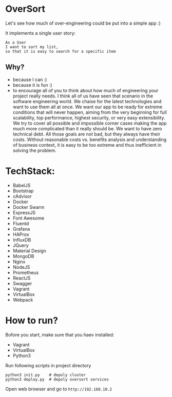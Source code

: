 # OverSort
Let's see how much of over-engineering could be put into a simple app :)

It implements a single user story:
```
As a User
I want to sort my list,
so that it is easy to search for a specific item
```
## Why?
- because I can :)
- because it is fun :)
- to encourage all of you to think about how much of engineering your project really needs. I think all of us have seen that scenario in the software engineering world. We chaise for the latest technologies and want to use them all at once. We want our app to be ready for extreme conditions that will never happen, aiming from the very beginning for full scalability, top performance, highest security, or very easy extensibility. We try to cover all possible and impossible corner cases making the app much more complicated than it really should be. We want to have zero technical debt. All those goals are not bad, but they always have their costs. Without reasonable costs vs. benefits analysis and understanding of business context, it is easy to be too extreme and thus inefficient in solving the problem.

# TechStack:
- BabelJS
- Bootstrap
- cAdvisor
- Docker
- Docker Swarm
- ExpressJS
- Font Awesome
- Fluentd
- Grafana
- HAProx
- InfluxDB
- JQuery
- Material Design
- MongoDB
- Nginx
- NodeJS
- Prometheus
- ReactJS
- Swagger
- Vagrant
- VirtualBox
- Webpack

# How to run?

Bofore you start, make sure that you haev installed:
- Vagrant
- VirtualBox
- Python3

Run following scripts in project directory
```
python3 init.py    # depoly cluster
python3 deploy.py  # depoly oversort services
```

Open web browser and go to `http://192.168.10.2`
